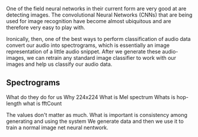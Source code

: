 One of the field neural networks in their current form are very good at are detecting images. The convolutional Neural Networks (CNNs) that are being used for image recognition have become almost ubiquitous and are therefore very easy to play with. 

Ironically, then, one of the best ways to perform classification of audio data convert our audio into spectrograms, which is essentially an image representation of a little audio snippet. After we generate these audio-images, we can retrain any standard image classifier to work with our images and help us classify our audio data. 

## Spectrograms 
What do they do for us
Why 224x224
What is Mel spectrum 
Whats is hop-length what is fftCount

The values don't matter as much. What is important is consistency among generating and using the system
We generate data and then we use it to train a normal image net neural nentwork.